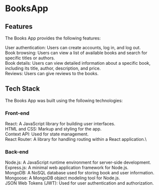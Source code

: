 # BooksApp
## Features
The Books App provides the following features:

User authentication: Users can create accounts, log in, and log out.\
Book browsing: Users can view a list of available books and search for specific titles or authors.\
Book details: Users can view detailed information about a specific book, including its title, author, description, and price.\
Reviews: Users can give reviews to the books.
## Tech Stack
The Books App was built using the following technologies:

### Front-end
React: A JavaScript library for building user interfaces.\
HTML and CSS: Markup and styling for the app.\
Context API: Used for state management.\
React Router: A library for handling routing within a React application.\
### Back-end
Node.js: A JavaScript runtime environment for server-side development.\
Express.js: A minimal web application framework for Node.js.\
MongoDB: A NoSQL database used for storing book and user information.\
Mongoose: A MongoDB object modeling tool for Node.js.\
JSON Web Tokens (JWT): Used for user authentication and authorization.
